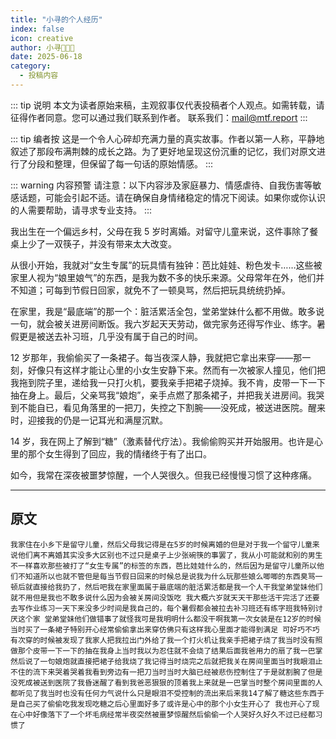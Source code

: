 ```yaml
---
title: "小寻的个人经历"
index: false
icon: creative
author: 小寻🍥🏳️‍⚧
date: 2025-06-18
category:
  - 投稿内容
---
```


::: tip 说明
本文为读者原始来稿，主观叙事仅代表投稿者个人观点。如需转载，请征得作者同意。您可以通过我们联系到作者。
联系我们：mail@mtf.report
:::

::: tip 编者按
这是一个令人心碎却充满力量的真实故事。作者以第一人称，平静地叙述了那段布满荆棘的成长之路。为了更好地呈现这份沉重的记忆，我们对原文进行了分段和整理，但保留了每一句话的原始情感。
:::

::: warning 内容预警
请注意：以下内容涉及家庭暴力、情感虐待、自我伤害等敏感话题，可能会引起不适。请在确保自身情绪稳定的情况下阅读。如果你或你认识的人需要帮助，请寻求专业支持。
:::

我出生在一个偏远乡村，父母在我 5 岁时离婚。对留守儿童来说，这件事除了餐桌上少了一双筷子，并没有带来太大改变。

从很小开始，我就对“女生专属”的玩具情有独钟：芭比娃娃、粉色发卡……这些被家里人视为“娘里娘气”的东西，是我为数不多的快乐来源。父母常年在外，他们并不知道；可每到节假日回家，就免不了一顿臭骂，然后把玩具统统扔掉。

在家里，我是“最底端”的那一个：脏活累活全包，堂弟堂妹什么都不用做。敢多说一句，就会被关进房间断饭。我六岁起天天劳动，做完家务还得写作业、练字。暑假更是被送去补习班，几乎没有属于自己的时间。

12 岁那年，我偷偷买了一条裙子。每当夜深人静，我就把它拿出来穿——那一刻，好像只有这样才能让心里的小女生安静下来。然而有一次被家人撞见，他们把我拖到院子里，递给我一只打火机，要我亲手把裙子烧掉。我不肯，皮带一下一下抽在身上。最后，父亲骂我“娘炮”，亲手点燃了那条裙子，并把我关进房间。我哭到不能自已，看见角落里的一把刀，失控之下割腕——没死成，被送进医院。醒来时，迎接我的仍是一记耳光和满屋沉默。

14 岁，我在网上了解到“糖”（激素替代疗法）。我偷偷购买并开始服用。也许是心里的那个女生得到了回应，我的情绪终于有了出口。

如今，我常在深夜被噩梦惊醒，一个人哭很久。但我已经慢慢习惯了这种疼痛。

---

## 原文

```text
我家住在小乡下是留守儿童，然后父母我记得是在5岁的时候离婚的但是对于我一个留守儿童来说他们离不离婚其实没多大区别也不过只是桌子上少张碗筷的事罢了，我从小可能就和别的男生不一样喜欢那些被打了“女生专属”的标签的东西，芭比娃娃什么的，然后因为是留守儿童所以他们不知道所以也就不管但是每当节假日回来的时候总是说我为什么玩那些娘么唧唧的东西臭骂一顿后就直接给我扔了，然后吧我在家里面属于最底端的脏活累活都是我一个人干我堂弟堂妹他们就不用但是我也不敢多说什么因为会被关房间没饭吃 我大概六岁就天天干那些活干完活了还要去写作业练习一天下来没多少时间是我自己的，每个暑假都会被拉去补习班还有练字班我特别讨厌这个家 堂弟堂妹他们做错事了就怪我可是我明明什么都没干啊我第一次女装是在12岁的时候当时买了一条裙子特别开心经常偷偷拿出来穿仿佛只有这样我心里面才能得到满足 可好巧不巧有次穿的时候被发现了我家人把我拉出门外给了我一个打火机让我亲手把裙子烧了我当时没有照做那个皮带一下一下的抽在我身上当时我以为忍住就不会烧了结果后面我爸用力的扇了我一巴掌然后说了一句娘炮就直接把裙子给我烧了我记得当时烧完之后就把我关在房间里面当时我眼泪止不住的流下来哭着哭着我看到旁边有一把刀当时当时大脑已经被悲伤控制住了于是就割腕了但是没死成被送到医院了我昏迷醒了看到我爸恶狠狠的顶着我上来就是一巴掌当时整个房间里面的人都听见了我当时也没有任何力气说什么只是眼泪不受控制的流出来后来我14了解了糖这些东西于是自己买了偷偷吃我发现吃糖之后心里面好多了或许是心中的那个小女生开心了 我也开心了现在心中好像落下了一个坏毛病经常半夜突然被噩梦惊醒然后偷偷一个人哭好久好久不过已经都习惯了
```

